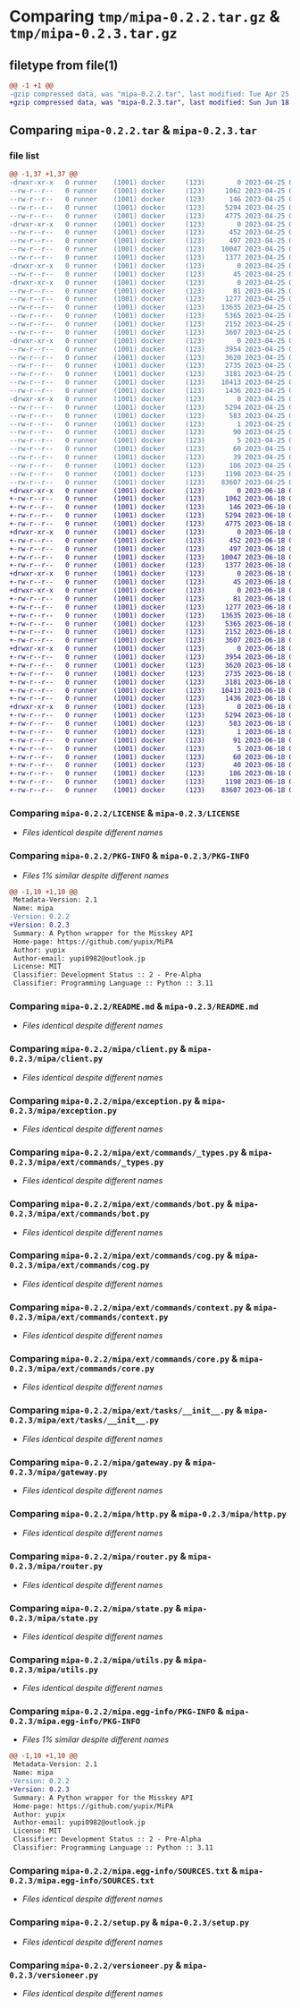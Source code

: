 # Comparing `tmp/mipa-0.2.2.tar.gz` & `tmp/mipa-0.2.3.tar.gz`

## filetype from file(1)

```diff
@@ -1 +1 @@
-gzip compressed data, was "mipa-0.2.2.tar", last modified: Tue Apr 25 08:53:03 2023, max compression
+gzip compressed data, was "mipa-0.2.3.tar", last modified: Sun Jun 18 02:35:22 2023, max compression
```

## Comparing `mipa-0.2.2.tar` & `mipa-0.2.3.tar`

### file list

```diff
@@ -1,37 +1,37 @@
-drwxr-xr-x   0 runner    (1001) docker     (123)        0 2023-04-25 08:53:03.218676 mipa-0.2.2/
--rw-r--r--   0 runner    (1001) docker     (123)     1062 2023-04-25 08:52:51.000000 mipa-0.2.2/LICENSE
--rw-r--r--   0 runner    (1001) docker     (123)      146 2023-04-25 08:52:51.000000 mipa-0.2.2/MANIFEST.in
--rw-r--r--   0 runner    (1001) docker     (123)     5294 2023-04-25 08:53:03.218676 mipa-0.2.2/PKG-INFO
--rw-r--r--   0 runner    (1001) docker     (123)     4775 2023-04-25 08:52:51.000000 mipa-0.2.2/README.md
-drwxr-xr-x   0 runner    (1001) docker     (123)        0 2023-04-25 08:53:03.218676 mipa-0.2.2/mipa/
--rw-r--r--   0 runner    (1001) docker     (123)      452 2023-04-25 08:52:51.000000 mipa-0.2.2/mipa/__init__.py
--rw-r--r--   0 runner    (1001) docker     (123)      497 2023-04-25 08:53:03.218676 mipa-0.2.2/mipa/_version.py
--rw-r--r--   0 runner    (1001) docker     (123)    10047 2023-04-25 08:52:51.000000 mipa-0.2.2/mipa/client.py
--rw-r--r--   0 runner    (1001) docker     (123)     1377 2023-04-25 08:52:51.000000 mipa-0.2.2/mipa/exception.py
-drwxr-xr-x   0 runner    (1001) docker     (123)        0 2023-04-25 08:53:03.218676 mipa-0.2.2/mipa/ext/
--rw-r--r--   0 runner    (1001) docker     (123)       45 2023-04-25 08:52:51.000000 mipa-0.2.2/mipa/ext/__init__.py
-drwxr-xr-x   0 runner    (1001) docker     (123)        0 2023-04-25 08:53:03.218676 mipa-0.2.2/mipa/ext/commands/
--rw-r--r--   0 runner    (1001) docker     (123)       81 2023-04-25 08:52:51.000000 mipa-0.2.2/mipa/ext/commands/__init__.py
--rw-r--r--   0 runner    (1001) docker     (123)     1277 2023-04-25 08:52:51.000000 mipa-0.2.2/mipa/ext/commands/_types.py
--rw-r--r--   0 runner    (1001) docker     (123)    13635 2023-04-25 08:52:51.000000 mipa-0.2.2/mipa/ext/commands/bot.py
--rw-r--r--   0 runner    (1001) docker     (123)     5365 2023-04-25 08:52:51.000000 mipa-0.2.2/mipa/ext/commands/cog.py
--rw-r--r--   0 runner    (1001) docker     (123)     2152 2023-04-25 08:52:51.000000 mipa-0.2.2/mipa/ext/commands/context.py
--rw-r--r--   0 runner    (1001) docker     (123)     3607 2023-04-25 08:52:51.000000 mipa-0.2.2/mipa/ext/commands/core.py
-drwxr-xr-x   0 runner    (1001) docker     (123)        0 2023-04-25 08:53:03.218676 mipa-0.2.2/mipa/ext/tasks/
--rw-r--r--   0 runner    (1001) docker     (123)     3954 2023-04-25 08:52:51.000000 mipa-0.2.2/mipa/ext/tasks/__init__.py
--rw-r--r--   0 runner    (1001) docker     (123)     3620 2023-04-25 08:52:51.000000 mipa-0.2.2/mipa/gateway.py
--rw-r--r--   0 runner    (1001) docker     (123)     2735 2023-04-25 08:52:51.000000 mipa-0.2.2/mipa/http.py
--rw-r--r--   0 runner    (1001) docker     (123)     3181 2023-04-25 08:52:51.000000 mipa-0.2.2/mipa/router.py
--rw-r--r--   0 runner    (1001) docker     (123)    10413 2023-04-25 08:52:51.000000 mipa-0.2.2/mipa/state.py
--rw-r--r--   0 runner    (1001) docker     (123)     1436 2023-04-25 08:52:51.000000 mipa-0.2.2/mipa/utils.py
-drwxr-xr-x   0 runner    (1001) docker     (123)        0 2023-04-25 08:53:03.218676 mipa-0.2.2/mipa.egg-info/
--rw-r--r--   0 runner    (1001) docker     (123)     5294 2023-04-25 08:53:03.000000 mipa-0.2.2/mipa.egg-info/PKG-INFO
--rw-r--r--   0 runner    (1001) docker     (123)      583 2023-04-25 08:53:03.000000 mipa-0.2.2/mipa.egg-info/SOURCES.txt
--rw-r--r--   0 runner    (1001) docker     (123)        1 2023-04-25 08:53:03.000000 mipa-0.2.2/mipa.egg-info/dependency_links.txt
--rw-r--r--   0 runner    (1001) docker     (123)       90 2023-04-25 08:53:03.000000 mipa-0.2.2/mipa.egg-info/requires.txt
--rw-r--r--   0 runner    (1001) docker     (123)        5 2023-04-25 08:53:03.000000 mipa-0.2.2/mipa.egg-info/top_level.txt
--rw-r--r--   0 runner    (1001) docker     (123)       60 2023-04-25 08:52:51.000000 mipa-0.2.2/pyproject.toml
--rw-r--r--   0 runner    (1001) docker     (123)       39 2023-04-25 08:52:51.000000 mipa-0.2.2/requirements.txt
--rw-r--r--   0 runner    (1001) docker     (123)      186 2023-04-25 08:53:03.218676 mipa-0.2.2/setup.cfg
--rw-r--r--   0 runner    (1001) docker     (123)     1198 2023-04-25 08:52:51.000000 mipa-0.2.2/setup.py
--rw-r--r--   0 runner    (1001) docker     (123)    83607 2023-04-25 08:52:51.000000 mipa-0.2.2/versioneer.py
+drwxr-xr-x   0 runner    (1001) docker     (123)        0 2023-06-18 02:35:22.596957 mipa-0.2.3/
+-rw-r--r--   0 runner    (1001) docker     (123)     1062 2023-06-18 02:35:08.000000 mipa-0.2.3/LICENSE
+-rw-r--r--   0 runner    (1001) docker     (123)      146 2023-06-18 02:35:08.000000 mipa-0.2.3/MANIFEST.in
+-rw-r--r--   0 runner    (1001) docker     (123)     5294 2023-06-18 02:35:22.596957 mipa-0.2.3/PKG-INFO
+-rw-r--r--   0 runner    (1001) docker     (123)     4775 2023-06-18 02:35:08.000000 mipa-0.2.3/README.md
+drwxr-xr-x   0 runner    (1001) docker     (123)        0 2023-06-18 02:35:22.596957 mipa-0.2.3/mipa/
+-rw-r--r--   0 runner    (1001) docker     (123)      452 2023-06-18 02:35:08.000000 mipa-0.2.3/mipa/__init__.py
+-rw-r--r--   0 runner    (1001) docker     (123)      497 2023-06-18 02:35:22.596957 mipa-0.2.3/mipa/_version.py
+-rw-r--r--   0 runner    (1001) docker     (123)    10047 2023-06-18 02:35:08.000000 mipa-0.2.3/mipa/client.py
+-rw-r--r--   0 runner    (1001) docker     (123)     1377 2023-06-18 02:35:08.000000 mipa-0.2.3/mipa/exception.py
+drwxr-xr-x   0 runner    (1001) docker     (123)        0 2023-06-18 02:35:22.596957 mipa-0.2.3/mipa/ext/
+-rw-r--r--   0 runner    (1001) docker     (123)       45 2023-06-18 02:35:08.000000 mipa-0.2.3/mipa/ext/__init__.py
+drwxr-xr-x   0 runner    (1001) docker     (123)        0 2023-06-18 02:35:22.596957 mipa-0.2.3/mipa/ext/commands/
+-rw-r--r--   0 runner    (1001) docker     (123)       81 2023-06-18 02:35:08.000000 mipa-0.2.3/mipa/ext/commands/__init__.py
+-rw-r--r--   0 runner    (1001) docker     (123)     1277 2023-06-18 02:35:08.000000 mipa-0.2.3/mipa/ext/commands/_types.py
+-rw-r--r--   0 runner    (1001) docker     (123)    13635 2023-06-18 02:35:08.000000 mipa-0.2.3/mipa/ext/commands/bot.py
+-rw-r--r--   0 runner    (1001) docker     (123)     5365 2023-06-18 02:35:08.000000 mipa-0.2.3/mipa/ext/commands/cog.py
+-rw-r--r--   0 runner    (1001) docker     (123)     2152 2023-06-18 02:35:08.000000 mipa-0.2.3/mipa/ext/commands/context.py
+-rw-r--r--   0 runner    (1001) docker     (123)     3607 2023-06-18 02:35:08.000000 mipa-0.2.3/mipa/ext/commands/core.py
+drwxr-xr-x   0 runner    (1001) docker     (123)        0 2023-06-18 02:35:22.596957 mipa-0.2.3/mipa/ext/tasks/
+-rw-r--r--   0 runner    (1001) docker     (123)     3954 2023-06-18 02:35:08.000000 mipa-0.2.3/mipa/ext/tasks/__init__.py
+-rw-r--r--   0 runner    (1001) docker     (123)     3620 2023-06-18 02:35:08.000000 mipa-0.2.3/mipa/gateway.py
+-rw-r--r--   0 runner    (1001) docker     (123)     2735 2023-06-18 02:35:08.000000 mipa-0.2.3/mipa/http.py
+-rw-r--r--   0 runner    (1001) docker     (123)     3181 2023-06-18 02:35:08.000000 mipa-0.2.3/mipa/router.py
+-rw-r--r--   0 runner    (1001) docker     (123)    10413 2023-06-18 02:35:08.000000 mipa-0.2.3/mipa/state.py
+-rw-r--r--   0 runner    (1001) docker     (123)     1436 2023-06-18 02:35:08.000000 mipa-0.2.3/mipa/utils.py
+drwxr-xr-x   0 runner    (1001) docker     (123)        0 2023-06-18 02:35:22.596957 mipa-0.2.3/mipa.egg-info/
+-rw-r--r--   0 runner    (1001) docker     (123)     5294 2023-06-18 02:35:22.000000 mipa-0.2.3/mipa.egg-info/PKG-INFO
+-rw-r--r--   0 runner    (1001) docker     (123)      583 2023-06-18 02:35:22.000000 mipa-0.2.3/mipa.egg-info/SOURCES.txt
+-rw-r--r--   0 runner    (1001) docker     (123)        1 2023-06-18 02:35:22.000000 mipa-0.2.3/mipa.egg-info/dependency_links.txt
+-rw-r--r--   0 runner    (1001) docker     (123)       91 2023-06-18 02:35:22.000000 mipa-0.2.3/mipa.egg-info/requires.txt
+-rw-r--r--   0 runner    (1001) docker     (123)        5 2023-06-18 02:35:22.000000 mipa-0.2.3/mipa.egg-info/top_level.txt
+-rw-r--r--   0 runner    (1001) docker     (123)       60 2023-06-18 02:35:08.000000 mipa-0.2.3/pyproject.toml
+-rw-r--r--   0 runner    (1001) docker     (123)       40 2023-06-18 02:35:08.000000 mipa-0.2.3/requirements.txt
+-rw-r--r--   0 runner    (1001) docker     (123)      186 2023-06-18 02:35:22.596957 mipa-0.2.3/setup.cfg
+-rw-r--r--   0 runner    (1001) docker     (123)     1198 2023-06-18 02:35:08.000000 mipa-0.2.3/setup.py
+-rw-r--r--   0 runner    (1001) docker     (123)    83607 2023-06-18 02:35:08.000000 mipa-0.2.3/versioneer.py
```

### Comparing `mipa-0.2.2/LICENSE` & `mipa-0.2.3/LICENSE`

 * *Files identical despite different names*

### Comparing `mipa-0.2.2/PKG-INFO` & `mipa-0.2.3/PKG-INFO`

 * *Files 1% similar despite different names*

```diff
@@ -1,10 +1,10 @@
 Metadata-Version: 2.1
 Name: mipa
-Version: 0.2.2
+Version: 0.2.3
 Summary: A Python wrapper for the Misskey API
 Home-page: https://github.com/yupix/MiPA
 Author: yupix
 Author-email: yupi0982@outlook.jp
 License: MIT
 Classifier: Development Status :: 2 - Pre-Alpha
 Classifier: Programming Language :: Python :: 3.11
```

### Comparing `mipa-0.2.2/README.md` & `mipa-0.2.3/README.md`

 * *Files identical despite different names*

### Comparing `mipa-0.2.2/mipa/client.py` & `mipa-0.2.3/mipa/client.py`

 * *Files identical despite different names*

### Comparing `mipa-0.2.2/mipa/exception.py` & `mipa-0.2.3/mipa/exception.py`

 * *Files identical despite different names*

### Comparing `mipa-0.2.2/mipa/ext/commands/_types.py` & `mipa-0.2.3/mipa/ext/commands/_types.py`

 * *Files identical despite different names*

### Comparing `mipa-0.2.2/mipa/ext/commands/bot.py` & `mipa-0.2.3/mipa/ext/commands/bot.py`

 * *Files identical despite different names*

### Comparing `mipa-0.2.2/mipa/ext/commands/cog.py` & `mipa-0.2.3/mipa/ext/commands/cog.py`

 * *Files identical despite different names*

### Comparing `mipa-0.2.2/mipa/ext/commands/context.py` & `mipa-0.2.3/mipa/ext/commands/context.py`

 * *Files identical despite different names*

### Comparing `mipa-0.2.2/mipa/ext/commands/core.py` & `mipa-0.2.3/mipa/ext/commands/core.py`

 * *Files identical despite different names*

### Comparing `mipa-0.2.2/mipa/ext/tasks/__init__.py` & `mipa-0.2.3/mipa/ext/tasks/__init__.py`

 * *Files identical despite different names*

### Comparing `mipa-0.2.2/mipa/gateway.py` & `mipa-0.2.3/mipa/gateway.py`

 * *Files identical despite different names*

### Comparing `mipa-0.2.2/mipa/http.py` & `mipa-0.2.3/mipa/http.py`

 * *Files identical despite different names*

### Comparing `mipa-0.2.2/mipa/router.py` & `mipa-0.2.3/mipa/router.py`

 * *Files identical despite different names*

### Comparing `mipa-0.2.2/mipa/state.py` & `mipa-0.2.3/mipa/state.py`

 * *Files identical despite different names*

### Comparing `mipa-0.2.2/mipa/utils.py` & `mipa-0.2.3/mipa/utils.py`

 * *Files identical despite different names*

### Comparing `mipa-0.2.2/mipa.egg-info/PKG-INFO` & `mipa-0.2.3/mipa.egg-info/PKG-INFO`

 * *Files 1% similar despite different names*

```diff
@@ -1,10 +1,10 @@
 Metadata-Version: 2.1
 Name: mipa
-Version: 0.2.2
+Version: 0.2.3
 Summary: A Python wrapper for the Misskey API
 Home-page: https://github.com/yupix/MiPA
 Author: yupix
 Author-email: yupi0982@outlook.jp
 License: MIT
 Classifier: Development Status :: 2 - Pre-Alpha
 Classifier: Programming Language :: Python :: 3.11
```

### Comparing `mipa-0.2.2/mipa.egg-info/SOURCES.txt` & `mipa-0.2.3/mipa.egg-info/SOURCES.txt`

 * *Files identical despite different names*

### Comparing `mipa-0.2.2/setup.py` & `mipa-0.2.3/setup.py`

 * *Files identical despite different names*

### Comparing `mipa-0.2.2/versioneer.py` & `mipa-0.2.3/versioneer.py`

 * *Files identical despite different names*

